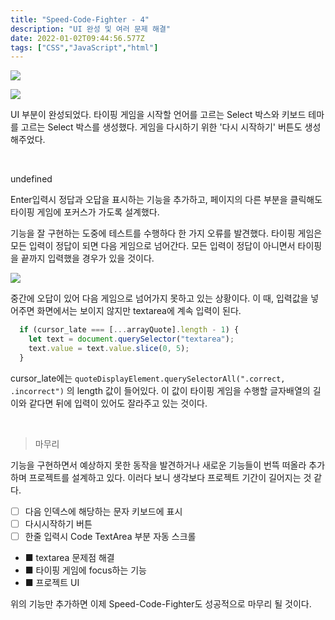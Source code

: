 ```yaml
---
title: "Speed-Code-Fighter - 4"
description: "UI 완성 및 여러 문제 해결"
date: 2022-01-02T09:44:56.577Z
tags: ["CSS","JavaScript","html"]
---
```

![](/images/39bcf040-6ac2-4187-b175-b425e4a42272-image.png)

![](/images/d634c40d-6a56-4b8e-bce1-e49430d5f66c-image.png)

UI 부분이 완성되었다. 타이핑 게임을 시작할 언어를 고르는 Select 박스와 키보드 테마를 고르는 Select 박스를 생성했다. 게임을 다시하기 위한 '다시 시작하기' 버튼도 생성해주었다.

<br>

undefined

Enter입력시 정답과 오답을 표시하는 기능을 추가하고, 페이지의 다른 부분을 클릭해도 타이핑 게임에 포커스가 가도록 설계했다.

기능을 잘 구현하는 도중에 테스트를 수행하다 한 가지 오류를 발견했다. 타이핑 게임은 모든 입력이 정답이 되면 다음 게임으로 넘어간다. 모든 입력이 정답이 아니면서 타이핑을 끝까지 입력했을 경우가 있을 것이다.

![](/images/79a36a7c-a869-4f26-94c5-b8ce80d1be36-image.png)

중간에 오답이 있어 다음 게임으로 넘어가지 못하고 있는 상황이다. 이 때, 입력값을 넣어주면 화면에서는 보이지 않지만 textarea에 계속 입력이 된다.

```js
  if (cursor_late === [...arrayQuote].length - 1) {
    let text = document.querySelector("textarea");
    text.value = text.value.slice(0, 5);
  }
```

cursor_late에는 `quoteDisplayElement.querySelectorAll(".correct, .incorrect")` 의 length 값이 들어있다. 이 값이 타이핑 게임을 수행할 글자배열의 길이와 같다면 뒤에 입력이 있어도 잘라주고 있는 것이다.

<br>

> 마무리

기능을 구현하면서 예상하지 못한 동작을 발견하거나 새로운 기능들이 번뜩 떠올라 추가하며 프로젝트를 설계하고 있다. 이러다 보니 생각보다 프로젝트 기간이 길어지는 것 같다. 

- [ ] 다음 인덱스에 해당하는 문자 키보드에 표시
- [ ] 다시시작하기 버튼
- [ ] 한줄 입력시 Code TextArea 부분 자동 스크롤
- ■ textarea 문제점 해결
- ■ 타이핑 게임에 focus하는 기능
- ■ 프로젝트 UI

위의 기능만 추가하면 이제 Speed-Code-Fighter도 성공적으로 마무리 될 것이다.